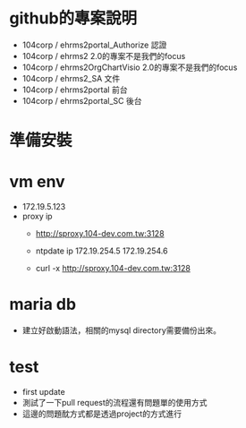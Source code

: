# github的專案說明
- 104corp / ehrms2portal_Authorize 認證
- 104corp / ehrms2 2.0的專案不是我們的focus
- 104corp / ehrms2OrgChartVisio 2.0的專案不是我們的focus
- 104corp / ehrms2_SA 文件
- 104corp / ehrms2portal 前台
- 104corp / ehrms2portal_SC 後台

# 準備安裝


# vm env
- 172.19.5.123
- proxy ip
    - http://sproxy.104-dev.com.tw:3128
    - ntpdate ip 172.19.254.5 172.19.254.6

    - curl -x http://sproxy.104-dev.com.tw:3128


# maria db
- 建立好啟動語法，相關的mysql directory需要備份出來。

# test
- first update
- 測試了一下pull request的流程還有問題單的使用方式
- 這邊的問題酖方式都是透過project的方式進行